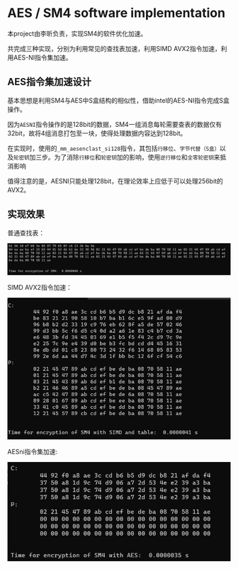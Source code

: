 # AES / SM4 software implementation

本project由李昕负责，实现SM4的软件优化加速。

共完成三种实现，分别为利用常见的查找表加速，利用SIMD AVX2指令加速，利用AES-NI指令集加速。

## AES指令集加速设计

基本思想是利用SM4与AES中S盒结构的相似性，借助intel的AES-NI指令完成S盒操作。

因为`AESNI`指令操作的是128bit的数据，SM4一组消息每轮需要查表的数据仅有32bit，故将4组消息打包至一块，使得处理数据内容达到128bit。

在实现时，使用的`_mm_aesenclast_si128`指令，其包括`行移位`、`字节代替（S盒）`以及`轮密钥`加三步。为了消除`行移位`和`轮密钥`加的影响，使用`逆行移位`和`全零轮密钥`来抵消影响

值得注意的是，AESNI只能处理128bit，在理论效率上应低于可以处理256bit的AVX2。

## 实现效果

普通查找表：

![image](./picture/1.png)

SIMD AVX2指令加速：

![image](./picture/2.png)

AESni指令集加速:

![image](./picture/3.png)